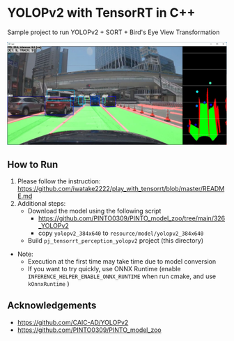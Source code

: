 # YOLOPv2 with TensorRT in C++
Sample project to run YOLOPv2 + SORT + Bird's Eye View Transformation

![00_doc/demo.jpg](00_doc/demo.jpg)


## How to Run
1. Please follow the instruction: https://github.com/iwatake2222/play_with_tensorrt/blob/master/README.md
2. Additional steps:
    - Download the model using the following script
        - https://github.com/PINTO0309/PINTO_model_zoo/tree/main/326_YOLOPv2
        - copy `yolopv2_384x640` to `resource/model/yolopv2_384x640`
    - Build `pj_tensorrt_perception_yolopv2` project (this directory)

- Note:
    - Execution at the first time may take time due to model conversion
    - If you want to try quickly, use ONNX Runtime (enable `INFERENCE_HELPER_ENABLE_ONNX_RUNTIME` when run cmake, and use `kOnnxRuntime` )

## Acknowledgements
- https://github.com/CAIC-AD/YOLOPv2
- https://github.com/PINTO0309/PINTO_model_zoo
